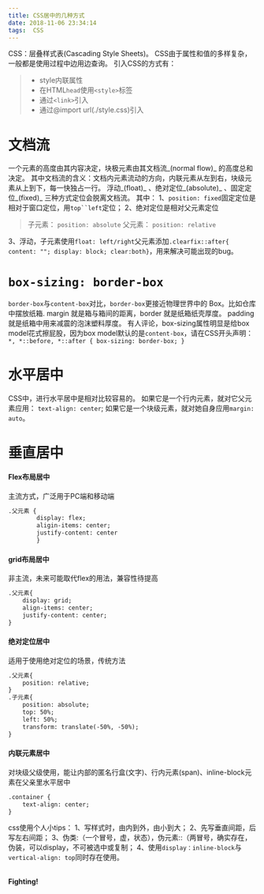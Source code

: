 ```yaml
---
title: CSS居中的几种方式
date: 2018-11-06 23:34:14
tags:  CSS
---
```

CSS：层叠样式表(Cascading Style Sheets)。
CSS由于属性和值的多样复杂，一般都是使用过程中边用边查询。
引入CSS的方式有：
> * style内联属性
> * 在HTML`head`使用`<style>`标签
> * 通过`<link>`引入
> * 通过@import url(./style.css)引入

文档流
=======
一个元素的高度由其内容决定，块极元素由其文档流_(normal flow)_ 的高度总和决定。
其中文档流的含义：文档内元素流动的方向，内联元素从左到右，块级元素从上到下，每一快独占一行。
浮动_(float)_ 、绝对定位_(absolute)_ 、固定定位_(fixed)_ 三种方式定位会脱离文档流。
其中：
1、`position: fixed`固定定位是相对于窗口定位，用`top``left`定位；
2、绝对定位是相对父元素定位
> 子元素： `position: absolute`
> 父元素： `position: relative`

3、浮动，子元素使用`float: left/right`父元素添加`.clearfix::after{
      content: "";
      display: block;
      clear:both}`，用来解决可能出现的bug。

`box-sizing: border-box`
========================
`border-box`与`content-box`对比，`border-box`更接近物理世界中的 Box。比如仓库中摆放纸箱. margin 就是箱与箱间的距离，border 就是纸箱纸壳厚度。 padding 就是纸箱中用来减震的泡沫塑料厚度。
有人评论，box-sizing属性明显是给box model花式擦屁股，因为box model默认的是`content-box`，请在CSS开头声明：`*,
*::before,
*::after {
  box-sizing: border-box;
}`

水平居中
==========
CSS中，进行水平居中是相对比较容易的。
如果它是一个行内元素，就对它父元素应用： `text-align: center`;
如果它是一个块级元素，就对她自身应用`margin: auto`。

垂直居中
================
#### Flex布局居中
主流方式，广泛用于PC端和移动端

```html
.父元素 {
        display: flex;
        aligin-items: center;
        justify-content: center 
        }
``` 

#### grid布局居中
非主流，未来可能取代flex的用法，兼容性待提高

```html
.父元素{
    display: grid;
    align-items: center;
    justify-content: center;
}
```

#### 绝对定位居中
适用于使用绝对定位的场景，传统方法
```html
.父元素{
    position: relative;
}
.子元素{
    position: absolute;
    top: 50%;
    left: 50%;
    transform: translate(-50%, -50%);
}
```

#### 内联元素居中
对块级父级使用，能让内部的匿名行盒(文字)、行内元素(span)、inline-block元素在父亲里水平居中
```html
.container {
    text-align: center;
}
```

css使用个人小tips：
1、写样式时，由内到外，由小到大；
2、先写垂直间距，后写左右间距；
3、伪类:（一个冒号，虚，状态），伪元素::（两冒号，确实存在，伪装，可以display，不可被选中或复制；
4、使用`display：inline-block`与`vertical-align: top`同时存在使用。

<br>
<strong>Fighting!</strong>


